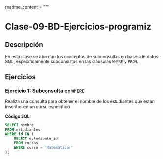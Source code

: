 readme_content = """
# Clase-09-BD-Ejercicios-programiz

## Descripción
En esta clase se abordan los conceptos de subconsultas en bases de datos SQL, específicamente subconsultas en las cláusulas `WHERE` y `FROM`.

## Ejercicios

### Ejercicio 1: Subconsulta en `WHERE`
Realiza una consulta para obtener el nombre de los estudiantes que están inscritos en un curso específico.

**Código SQL**:
```sql
SELECT nombre
FROM estudiantes
WHERE id IN (
    SELECT estudiante_id
    FROM cursos
    WHERE curso = 'Matemáticas'
);
